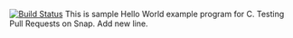 [![Build Status](https://snap-ci.com/anishvenkat/Code/branch/master/build_image)](https://snap-ci.com/anishvenkat/Code/branch/master)
This is sample Hello World example program for C.
Testing Pull Requests on Snap.
Add new line.
